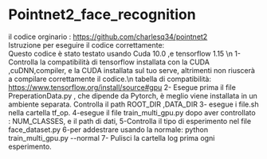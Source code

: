# Pointnet2_face_recognition

il codice orginario : https://github.com/charlesq34/pointnet2  
Istruzione per eseguire il codice correttamente:  
Questo codice è stato testato usando Cuda 10.0 ,e tensorflow 1.15 \n
1- Controlla la compatibilità di tensorflow installata con la CUDA ,cuDNN,compiler, e la CUDA installata sul tuo serve, altrimenti non riuscerà a compilare correttamente il codice.\n
tabella di compatibilità: https://www.tensorflow.org/install/source#gpu
2- Esegue prima il file PreperationData.py , che dipende da Pytorch, è meglio viene installata in un ambiente separata. Controlla il path ROOT_DIR ,DATA_DIR
3- esegue i file.sh nella cartella tf_op.
4-esegue il file train_multi_gpu.py dopo aver controllato : NUM_CLASSES, e il path di dati,
5-Controlla il tipo di esperimento nel file face_dataset.py
6-per addestrare usando la normale: python train_multi_gpu.py --normal
7- Pulisci la cartella log prima ogni esperimento.


